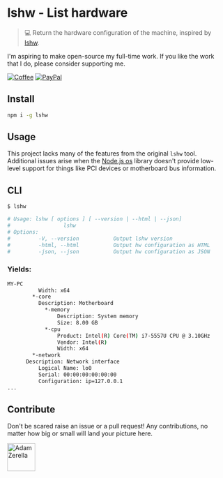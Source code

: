 # lshw - List hardware

> 💻 Return the hardware configuration of the machine, inspired by [lshw](https://www.unix.com/man-page/linux/1/lshw/).

I'm aspiring to make open-source my full-time work. If you like the work that I do, please consider supporting me.

[![Coffee][badge_coffee_donate]](https://www.buymeacoffee.com/adamzerella)
[![PayPal][badge_paypal_donate]](https://paypal.me/adamzerella)

## Install
```bash
npm i -g lshw
```

## Usage

This project lacks many of the features from the original `lshw` tool. Additional issues arise when the [Node.js os](https://nodejs.org/api/os.html) library doesn't provide low-level support for things like PCI devices or motherboard bus information.

## CLI

```bash
$ lshw

# Usage: lshw [ options ] [ --version | --html | --json]
#                 lshw
# Options:
#         -V, --version           Output lshw version
#         -html, --html           Output hw configuration as HTML
#         -json, --json           Output hw configuration as JSON
```

### Yields:
```bash
MY-PC
          Width: x64
        *-core
          Description: Motherboard
            *-memory
                Description: System memory
                Size: 8.00 GB
            *-cpu
                Product: Intel(R) Core(TM) i7-5557U CPU @ 3.10GHz
                Vendor: Intel(R)
                Width: x64
        *-network
	  Description: Network interface
          Logical Name: lo0
          Serial: 00:00:00:00:00:00
          Configuration: ip=127.0.0.1
...
```

## Contribute

Don't be scared raise an issue or a pull request! Any contributions, no matter how big or small will land your picture here.

<div style="display:inline;">
  <a href="https://github.com/adamzerella"><img width="64" height="64" src="https://avatars0.githubusercontent.com/u/1501560?s=460&v=4" alt="Adam Zerella"/></a>
</div>

[badge_coffee_donate]: https://adamzerella.com/badges/coffee.svg
[badge_patreon_donate]: https://adamzerella.com/badges/patreon.svg
[badge_paypal_donate]: https://adamzerella.com/badges/paypal.svg